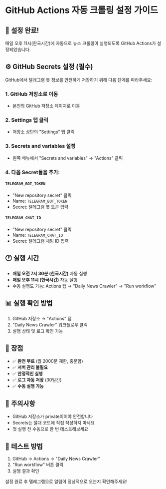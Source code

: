# GitHub Actions 자동 크롤링 설정 가이드

## 🚩 설정 완료!

매일 오후 11시(한국시간)에 자동으로 뉴스 크롤링이 실행되도록 GitHub Actions가 설정되었습니다.

## ⚙️ GitHub Secrets 설정 (필수)

GitHub에서 텔레그램 봇 정보를 안전하게 저장하기 위해 다음 단계를 따라주세요:

### 1. GitHub 저장소로 이동
- 본인의 GitHub 저장소 페이지로 이동

### 2. Settings 탭 클릭
- 저장소 상단의 "Settings" 탭 클릭

### 3. Secrets and variables 설정
- 왼쪽 메뉴에서 "Secrets and variables" → "Actions" 클릭

### 4. 다음 Secret들을 추가:

#### `TELEGRAM_BOT_TOKEN`
- "New repository secret" 클릭
- Name: `TELEGRAM_BOT_TOKEN`
- Secret: 텔레그램 봇 토큰 입력

#### `TELEGRAM_CHAT_ID`
- "New repository secret" 클릭  
- Name: `TELEGRAM_CHAT_ID`
- Secret: 텔레그램 채팅 ID 입력

## 🕐 실행 시간
- **매일 오전 7시 30분 (한국시간)** 자동 실행
- **매일 오후 11시 (한국시간)** 자동 실행
- 수동 실행도 가능: Actions 탭 → "Daily News Crawler" → "Run workflow"

## 📊 실행 확인 방법
1. GitHub 저장소 → "Actions" 탭
2. "Daily News Crawler" 워크플로우 클릭
3. 실행 상태 및 로그 확인 가능

## 🔧 장점
- ✅ **완전 무료** (월 2000분 제한, 충분함)
- ✅ **서버 관리 불필요**
- ✅ **안정적인 실행**
- ✅ **로그 자동 저장** (30일간)
- ✅ **수동 실행 가능**

## 🚨 주의사항
- GitHub 저장소가 private이어야 안전합니다
- Secrets는 절대 코드에 직접 작성하지 마세요
- 첫 실행 전 수동으로 한 번 테스트해보세요

## 🧪 테스트 방법
1. GitHub → Actions → "Daily News Crawler"
2. "Run workflow" 버튼 클릭
3. 실행 결과 확인

설정 완료 후 텔레그램으로 알림이 정상적으로 오는지 확인해주세요! 